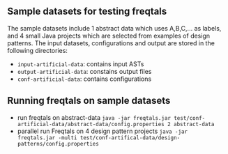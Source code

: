 ## Sample datasets for testing freqtals ##
The sample datasets include 1 abstract data which uses A,B,C,... as labels, and 4 small Java projects which are selected from examples of design patterns. The input datasets, configurations and output are stored in the following directories:

- `input-artificial-data`: contains input ASTs
- `output-artificial-data`: constains output files
- `conf-artificial-data`: contains configurations

## Running freqtals on sample datasets ##
- run freqtals on abstract-data
` java -jar freqtals.jar test/conf-artificial-data/abstract-data/config.properties 2 abstract-data `
- parallel run Freqtals on 4 design pattern projects
` java -jar freqtals.jar -multi test/conf-artifical-data/design-patterns/config.properties `